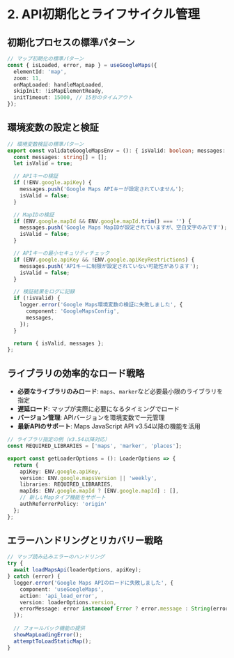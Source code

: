 # 2. API初期化とライフサイクル管理

## 初期化プロセスの標準パターン

```typescript
// マップ初期化の標準パターン
const { isLoaded, error, map } = useGoogleMaps({
  elementId: 'map',
  zoom: 11,
  onMapLoaded: handleMapLoaded,
  skipInit: !isMapElementReady,
  initTimeout: 15000, // 15秒のタイムアウト
});
```

## 環境変数の設定と検証

```typescript
// 環境変数検証の標準パターン
export const validateGoogleMapsEnv = (): { isValid: boolean; messages: string[] } => {
  const messages: string[] = [];
  let isValid = true;

  // APIキーの検証
  if (!ENV.google.apiKey) {
    messages.push('Google Maps APIキーが設定されていません');
    isValid = false;
  }

  // MapIDの検証
  if (ENV.google.mapId && ENV.google.mapId.trim() === '') {
    messages.push('Google Maps MapIDが設定されていますが、空白文字のみです');
    isValid = false;
  }

  // APIキーの最小セキュリティチェック
  if (ENV.google.apiKey && !ENV.google.apiKeyRestrictions) {
    messages.push('APIキーに制限が設定されていない可能性があります');
    isValid = false;
  }

  // 検証結果をログに記録
  if (!isValid) {
    logger.error('Google Maps環境変数の検証に失敗しました', {
      component: 'GoogleMapsConfig',
      messages,
    });
  }

  return { isValid, messages };
};
```

## ライブラリの効率的なロード戦略

- **必要なライブラリのみロード**: `maps`、`marker`など必要最小限のライブラリを指定
- **遅延ロード**: マップが実際に必要になるタイミングでロード
- **バージョン管理**: APIバージョンを環境変数で一元管理
- **最新APIのサポート**: Maps JavaScript API v3.54以降の機能を活用

```typescript
// ライブラリ指定の例（v3.54以降対応）
const REQUIRED_LIBRARIES = ['maps', 'marker', 'places'];

export const getLoaderOptions = (): LoaderOptions => {
  return {
    apiKey: ENV.google.apiKey,
    version: ENV.google.mapsVersion || 'weekly',
    libraries: REQUIRED_LIBRARIES,
    mapIds: ENV.google.mapId ? [ENV.google.mapId] : [],
    // 新しいMapタイプ機能をサポート
    authReferrerPolicy: 'origin'
  };
};
```

## エラーハンドリングとリカバリー戦略

```typescript
// マップ読み込みエラーのハンドリング
try {
  await loadMapsApi(loaderOptions, apiKey);
} catch (error) {
  logger.error('Google Maps APIのロードに失敗しました', {
    component: 'useGoogleMaps',
    action: 'api_load_error',
    version: loaderOptions.version,
    errorMessage: error instanceof Error ? error.message : String(error)
  });
  
  // フォールバック機能の提供
  showMapLoadingError();
  attemptToLoadStaticMap();
}
```
